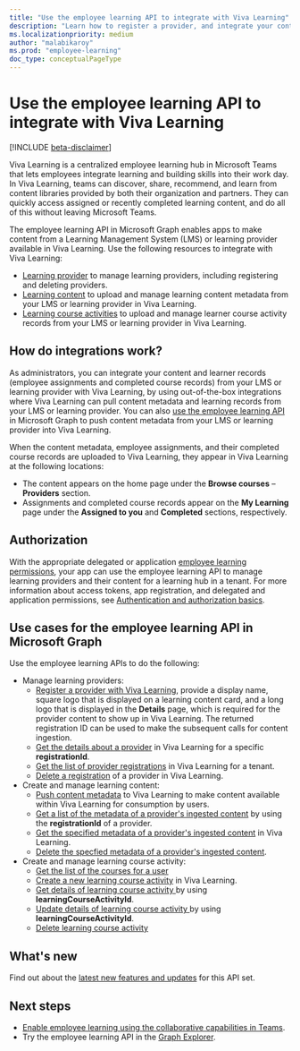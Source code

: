 ```yaml
---
title: "Use the employee learning API to integrate with Viva Learning"
description: "Learn how to register a provider, and integrate your content and learner records from your learning provider to Viva Learning."
ms.localizationpriority: medium
author: "malabikaroy"
ms.prod: "employee-learning"
doc_type: conceptualPageType
---
```


# Use the employee learning API to integrate with Viva Learning

[!INCLUDE [beta-disclaimer](../../includes/beta-disclaimer.md)]

Viva Learning is a centralized employee learning hub in Microsoft Teams that lets employees integrate learning and building skills into their work day. In Viva Learning, teams can discover, share, recommend, and learn from content libraries provided by both their organization and partners. They can quickly access assigned or recently completed learning content, and do all of this without leaving Microsoft Teams.

The employee learning API in Microsoft Graph enables apps to make content from a Learning Management System (LMS) or learning provider available in Viva Learning. Use the following resources to integrate with Viva Learning:

- [Learning provider](learningprovider.md) to manage learning providers, including registering and deleting providers.
- [Learning content](learningcontent.md) to upload and manage learning content metadata from your LMS or learning provider in Viva Learning.
- [Learning course activities](learningcourseactivity.md) to upload and manage learner course activity records from your LMS or learning provider in Viva Learning.

## How do integrations work?
As administrators, you can integrate your content and learner records (employee assignments and completed course records) from your LMS or learning provider with Viva Learning, by using out-of-the-box integrations where Viva Learning can pull content metadata and learning records from your LMS or learning provider. You can also [use the employee learning API](#use-cases-for-the-employee-learning-api-in-microsoft-graph) in Microsoft Graph to push content metadata from your LMS or learning provider into Viva Learning. 

When the content metadata, employee assignments, and their completed course records are uploaded to Viva Learning, they appear in Viva Learning at the following locations:
- The content appears on the home page under the **Browse courses** – **Providers** section.
- Assignments and completed course records appear on the **My Learning** page under the **Assigned to you** and **Completed** sections, respectively.

## Authorization
With the appropriate delegated or application [employee learning permissions](/graph/permissions-reference#employee-learning-permissions), your app can use the employee learning API to manage learning providers and their content for a learning hub in a tenant. For more information about access tokens, app registration, and delegated and application permissions, see [Authentication and authorization basics](/graph/auth/auth-concepts).


## Use cases for the employee learning API in Microsoft Graph
Use the employee learning APIs to do the following:

- Manage learning providers:
  - [Register a provider with Viva Learning](../api/employeeexperience-post-learningproviders.md), provide a display name, square logo that is displayed on a learning content card, and a long logo that is displayed in the **Details** page, which is required for the provider content to show up in Viva Learning. The returned registration ID can be used to make the subsequent calls for content ingestion.
  - [Get the details about a provider](../api/learningprovider-get.md) in Viva Learning for a specific **registrationId**.  
  - [Get the list of provider registrations](../api/employeeexperience-list-learningproviders.md) in Viva Learning for a tenant.
  - [Delete a registration](../api/employeeexperience-delete-learningproviders.md) of a provider in Viva Learning.
- Create and manage learning content:
  - [Push content metadata](../api/learningcontent-update.md) to Viva Learning to make content available within Viva Learning for consumption by users.  
  - [Get a list of the metadata of a provider's ingested content](../api/learningprovider-list-learningcontents.md) by using the **registrationId** of a provider.  
  - [Get the specified metadata of a provider's ingested content](../api/learningcontent-get.md) in Viva Learning.
  - [Delete the specfied metadata of a provider's ingested content](../api/learningprovider-delete-learningcontents.md).
 - Create and manage learning course activity:
   - [Get the list of the courses for a user](../api/learningcourseactivity-list.md)
   - [Create a new learning course activity](../api/employeeexperienceuser-post-learningcourseactivities.md) in Viva Learning.
   - [Get details of learning course activity ](../api/learningcourseactivity-get.md) by using **learningCourseActivityId**.
   - [Update details of learning course activity ](../api/learningcourseactivity-update.md) by using **learningCourseActivityId**.
   - [Delete learning course activity](../api/learningcourseactivity-delete.md)
   
## What's new
Find out about the [latest new features and updates](/graph/whats-new-overview) for this API set.

## Next steps
- [Enable employee learning using the collaborative capabilities in Teams](/graph/teams-concept-overview#enable-employee-learning-using-the-collaborative-capabilities-in-teams).
- Try the employee learning API in the [Graph Explorer](https://developer.microsoft.com/graph/graph-explorer).
